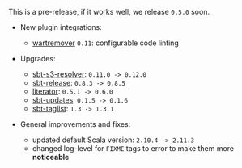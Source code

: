 This is a pre-release, if it works well, we release `0.5.0` soon.

* New plugin integrations:

    - [wartremover](https://github.com/typelevel/wartremover) `0.11`: configurable code linting

* Upgrades:

    - [sbt-s3-resolver](https://github.com/ohnosequences/sbt-s3-resolver): `0.11.0 -> 0.12.0`
    - [sbt-release](https://github.com/sbt/sbt-release): `0.8.3 -> 0.8.5`
    - [literator](https://github.com/laughedelic/literator): `0.5.1 -> 0.6.0`
    - [sbt-updates](https://github.com/rtimush/sbt-updates): `0.1.5 -> 0.1.6`
    - [sbt-taglist](https://github.com/johanandren/sbt-taglist): `1.3 -> 1.3.1`

* General improvements and fixes:

    - updated default Scala version: `2.10.4 -> 2.11.3`
    - changed log-level for `FIXME` tags to error to make them more **noticeable**
